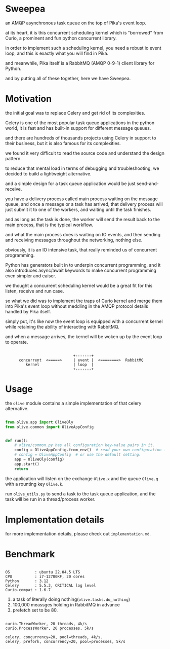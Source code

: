 
# Sweepea

an AMQP asynchronous task queue on the top of Pika's event loop.

at its heart, it is this concurrent scheduling kernel which is "borrowed" from Curio, a prominent and fun python concurrent library.

in order to implement such a scheduling kernel, you need a robust io event loop, and this is exactly what you will find in Pika.

and meanwhile, Pika itself is a RabbitMQ (AMQP 0-9-1) client library for Python.

and by putting all of these together, here we have Sweepea.

# Motivation

the initial goal was to replace Celery and get rid of its complexities.

Celery is one of the most popular task queue applications in the python world, it is fast and has built-in support for different message queues.

and there are hundreds of thousands projects using Celery in support to their business, but it is also famous for its complexities.

we found it very difficult to read the source code and understand the design pattern.

to reduce that mental load in terms of debugging and troubleshooting, we decided to build a lightweight alternative. 

and a simple design for a task queue application would be just send-and-receive.

you have a delivery process called main process waiting on the message queue, and once a message or a task has arrived, that delivery
process will just submit it to one of the workers, and waiting until the task finishes.

and as long as the task is done, the worker will send the result back to the main process, that is the typical workflow. 

and what the main process does is waiting on IO events, and then sending and receiving messages throughout the networking, nothing else. 

obviously, it is an IO intensive task, that really reminded us of concurrent programming.

Python has generators built in to underpin concurrent programming, and it also introduces async/await keywords to make concurrent
programming even simpler and eaiser.

we thought a concurrent scheduling kernel would be a great fit for this listen, receive and run case.

so what we did was to implement the traps of Curio kernel and merge them into Pika's event loop without meddling in the AMQP protocol
details handled by Pika itself.

simply put, it's like now the event loop is equipped with a concurrent kernel while retaining the ability of interacting with RabbitMQ.

and when a message arrives, the kernel will be woken up by the event loop to operate.

```

                              +-------+
      concurrent  <=====>     | event |  <========>  RabbitMQ
         kernel               | loop  |  
                              +-------+

```

# Usage

the `olive` module contains a simple implementation of that celery alternative.

```python

from olive.app import OliveOly
from olive.common import OliveAppConfig


def run():
    # olive/common.py has all configuration key-value pairs in it.
    config = OliveAppConfig.from_env()  # read your own configuration from env.
    # config = OliveAppConfig  # or use the default setting.
    app = OliveOly(config)
    app.start()
    return

```

the application will listen on the exchange `Olive.x` and the queue `Olive.q` with a rounting key `Olive.k`.

run `olive_utils.py` to send a task to the task queue application, and the task will be run in a thread/process worker.


# Implementation details

for more implementation details, please check out `implementation.md`.

# Benchmark

```

OS           : ubuntu 22.04.5 LTS 
CPU          : i7-12700KF, 20 cores
Python       : 3.12
Celery       : 5.5.3, CRITICAL log level
Curio-compat : 1.6.7
```


1. a task of literally doing nothing(`olive.tasks.do_nothing`)
2. 100,000 meassges holding in RabbitMQ in advance
3. prefetch set to be 80.

```

curio.ThreadWorker, 20 threads, 4k/s
curio.ProcessWorker, 20 processes, 5k/s

celery, concurrency=20, pool=threads, 4k/s.
celery, prefork, concurrency=20, pool=processes, 5k/s
```


